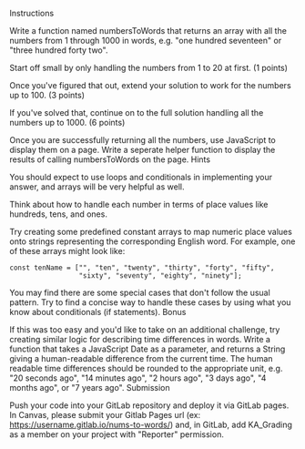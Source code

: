 Instructions

Write a function named numbersToWords that returns an array with all the numbers from 1 through 1000 in words, e.g. "one hundred seventeen" or "three hundred forty two".

Start off small by only handling the numbers from 1 to 20 at first. (1 points)

Once you've figured that out, extend your solution to work for the numbers up to 100. (3 points)

If you've solved that, continue on to the full solution handling all the numbers up to 1000. (6 points)

Once you are successfully returning all the numbers, use JavaScript to display them on a page. Write a seperate helper function to display the results of calling numbersToWords on the page.
Hints

You should expect to use loops and conditionals in implementing your answer, and arrays will be very helpful as well.

Think about how to handle each number in terms of place values like hundreds, tens, and ones.

Try creating some predefined constant arrays to map numeric place values onto strings representing the corresponding English word. For example, one of these arrays might look like:

    const tenName = ["", "ten", "twenty", "thirty", "forty", "fifty",
                     "sixty", "seventy", "eighty", "ninety"];

You may find there are some special cases that don't follow the usual pattern. Try to find a concise way to handle these cases by using what you know about conditionals (if statements).
Bonus

If this was too easy and you'd like to take on an additional challenge, try creating similar logic for describing time differences in words. Write a function that takes a JavaScript Date as a parameter, and returns a String giving a human-readable difference from the current time. The human readable time differences should be rounded to the appropriate unit, e.g. "20 seconds ago", "14 minutes ago", "2 hours ago", "3 days ago", "4 months ago", or "7 years ago".
Submission

Push your code into your GitLab repository and deploy it via GitLab pages. In Canvas, please submit your Gitlab Pages url (ex: https://username.gitlab.io/nums-to-words/) and, in GitLab, add KA_Grading as a member on your project with "Reporter" permission.
